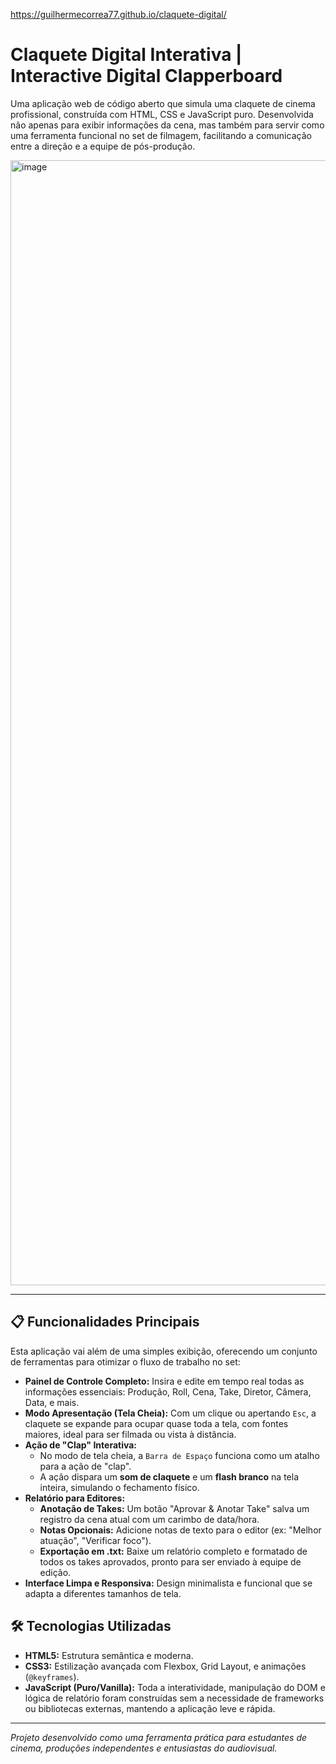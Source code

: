https://guilhermecorrea77.github.io/claquete-digital/

# Claquete Digital Interativa | Interactive Digital Clapperboard

Uma aplicação web de código aberto que simula uma claquete de cinema profissional, construída com HTML, CSS e JavaScript puro. Desenvolvida não apenas para exibir informações da cena, mas também para servir como uma ferramenta funcional no set de filmagem, facilitando a comunicação entre a direção e a equipe de pós-produção.

<img width="1157" height="1800" alt="image" src="https://github.com/user-attachments/assets/6d6b64ff-02a4-4521-adb8-17c648aa8ecd" />

---

## 📋 Funcionalidades Principais

Esta aplicação vai além de uma simples exibição, oferecendo um conjunto de ferramentas para otimizar o fluxo de trabalho no set:

* **Painel de Controle Completo:** Insira e edite em tempo real todas as informações essenciais: Produção, Roll, Cena, Take, Diretor, Câmera, Data, e mais.
* **Modo Apresentação (Tela Cheia):** Com um clique ou apertando `Esc`, a claquete se expande para ocupar quase toda a tela, com fontes maiores, ideal para ser filmada ou vista à distância.
* **Ação de "Clap" Interativa:**
    * No modo de tela cheia, a `Barra de Espaço` funciona como um atalho para a ação de "clap".
    * A ação dispara um **som de claquete** e um **flash branco** na tela inteira, simulando o fechamento físico.
* **Relatório para Editores:**
    * **Anotação de Takes:** Um botão "Aprovar & Anotar Take" salva um registro da cena atual com um carimbo de data/hora.
    * **Notas Opcionais:** Adicione notas de texto para o editor (ex: "Melhor atuação", "Verificar foco").
    * **Exportação em .txt:** Baixe um relatório completo e formatado de todos os takes aprovados, pronto para ser enviado à equipe de edição.
* **Interface Limpa e Responsiva:** Design minimalista e funcional que se adapta a diferentes tamanhos de tela.

## 🛠️ Tecnologias Utilizadas

* **HTML5:** Estrutura semântica e moderna.
* **CSS3:** Estilização avançada com Flexbox, Grid Layout, e animações (`@keyframes`).
* **JavaScript (Puro/Vanilla):** Toda a interatividade, manipulação do DOM e lógica de relatório foram construídas sem a necessidade de frameworks ou bibliotecas externas, mantendo a aplicação leve e rápida.

---

_Projeto desenvolvido como uma ferramenta prática para estudantes de cinema, produções independentes e entusiastas do audiovisual._

